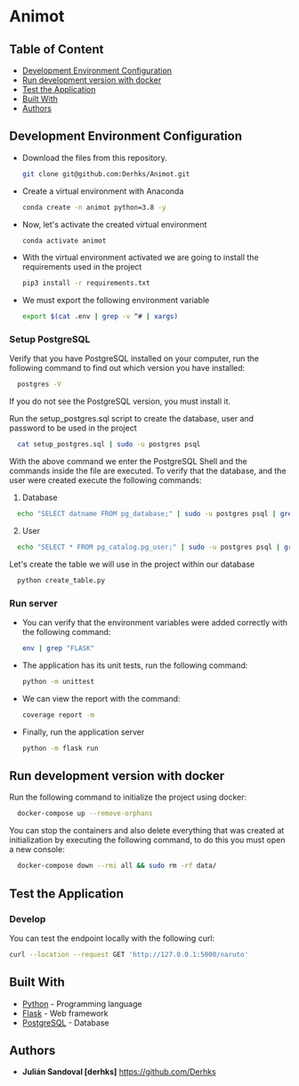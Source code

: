 # Animot


## Table of Content

* [Development Environment Configuration](#development-environment-configuration)
* [Run development version with docker](#run-development-version-with-docker)  
* [Test the Application](#test-the-application)
* [Built With](#built-with)
* [Authors](#authors)


## Development Environment Configuration

- Download the files from this repository.

  ```bash
  git clone git@github.com:Derhks/Animot.git
  ```

- Create a virtual environment with Anaconda

  ```bash
  conda create -n animot python=3.8 -y
  ```

- Now, let's activate the created virtual environment

  ```bash
  conda activate animot
  ```

- With the virtual environment activated we are going to install 
  the requirements used in the project

  ```bash
  pip3 install -r requirements.txt
  ```

- We must export the following environment variable

  ```bash
  export $(cat .env | grep -v ^# | xargs)
  ```
  
### Setup PostgreSQL

Verify that you have PostgreSQL installed on your computer, run the 
following command to find out which version you have installed:

```bash
  postgres -V
  ```

If you do not see the PostgreSQL version, you must install it.

Run the setup_postgres.sql script to create the database, user and password 
to be used in the project

```bash
  cat setup_postgres.sql | sudo -u postgres psql
  ```

With the above command we enter the PostgreSQL Shell and the commands inside 
the file are executed. To verify that the database, and the user were created 
execute the following commands:

1. Database
```bash
  echo "SELECT datname FROM pg_database;" | sudo -u postgres psql | grep animot_db
  ```

2. User
```bash
  echo "SELECT * FROM pg_catalog.pg_user;" | sudo -u postgres psql | grep derhks
  ```

Let's create the table we will use in the project within our database

```bash
  python create_table.py
  ```

### Run server

- You can verify that the environment variables were added 
  correctly with the following command:

  ```bash
  env | grep "FLASK"
  ```

- The application has its unit tests, run the following command:

  ```bash
  python -m unittest
  ```

- We can view the report with the command:
  
    ```bash
  coverage report -m
  ```

- Finally, run the application server

  ```bash
  python -m flask run
  ```


## Run development version with docker

Run the following command to initialize the project using docker:

```bash
  docker-compose up --remove-orphans
  ```

You can stop the containers and also delete everything that was 
created at initialization by executing the following command, to 
do this you must open a new console:

```bash
  docker-compose down --rmi all && sudo rm -rf data/
  ```


## Test the Application

### Develop

You can test the endpoint locally with the following curl:
  ```bash
  curl --location --request GET 'http://127.0.0.1:5000/naruto'
  ```

## Built With

- [Python](https://www.python.org/) - Programming language
- [Flask](https://flask.palletsprojects.com/en/1.1.x/) - Web framework
- [PostgreSQL](https://www.postgresql.org) - Database


## Authors
- **Julián Sandoval [derhks]** https://github.com/Derhks